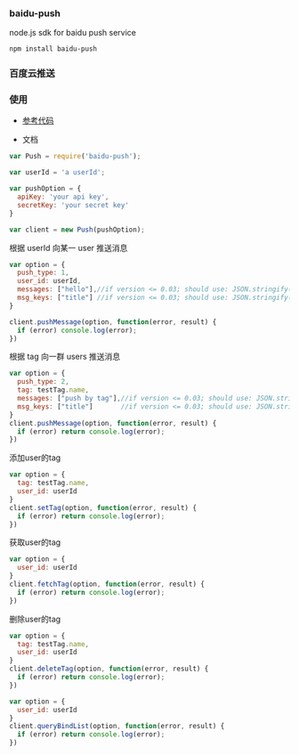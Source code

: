 ### baidu-push

node.js sdk for baidu push service

```bash
npm install baidu-push
```

### 百度云推送

### 使用
* [参考代码](test/test.js)

* 文档

```js
var Push = require('baidu-push');

var userId = 'a userId';

var pushOption = {
  apiKey: 'your api key',
  secretKey: 'your secret key'
}

var client = new Push(pushOption);
```

根据 userId 向某一 user 推送消息
```js
var option = {
  push_type: 1,
  user_id: userId,
  messages: ["hello"],//if version <= 0.03; should use: JSON.stringify(["hello"])
  msg_keys: ["title"] //if version <= 0.03; should use: JSON.stringify(["title"])
}

client.pushMessage(option, function(error, result) {
  if (error) console.log(error);
})
```

根据 tag 向一群 users 推送消息
```js
var option = {
  push_type: 2,
  tag: testTag.name,
  messages: ["push by tag"],//if version <= 0.03; should use: JSON.stringify(["push by tag"])
  msg_keys: ["title"]       //if version <= 0.03; should use: JSON.stringify(["title"])
}
client.pushMessage(option, function(error, result) {
  if (error) return console.log(error);
})
```

添加user的tag
```js
var option = {
  tag: testTag.name,
  user_id: userId
}
client.setTag(option, function(error, result) {
  if (error) return console.log(error);
})
```

获取user的tag
```js
var option = {
  user_id: userId
}
client.fetchTag(option, function(error, result) {
  if (error) return console.log(error);
})
```

删除user的tag
```js
var option = {
  tag: testTag.name,
  user_id: userId
}
client.deleteTag(option, function(error, result) {
  if (error) return console.log(error);
})
```

```js
var option = {
  user_id: userId
}
client.queryBindList(option, function(error, result) {
  if (error) return console.log(error);
})
```
